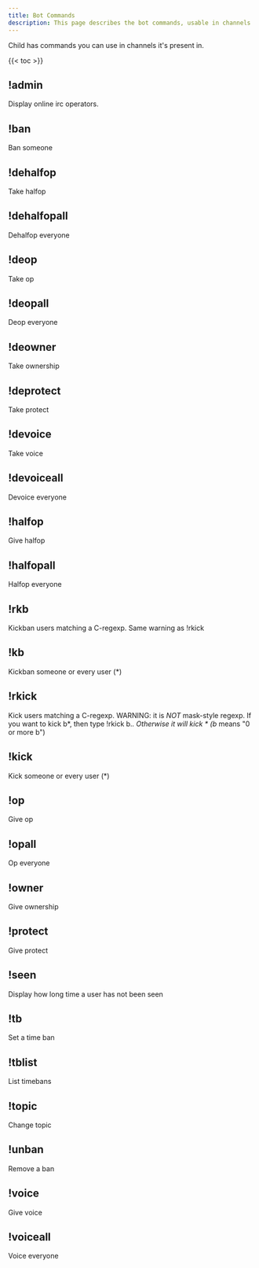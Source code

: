 ```yaml
---
title: Bot Commands
description: This page describes the bot commands, usable in channels
---
```


Child has commands you can use in channels it's present in.

{{< toc >}}

## !admin
Display online irc operators.

## !ban
Ban someone

## !dehalfop
Take halfop

## !dehalfopall
Dehalfop everyone
## !deop
Take op

## !deopall
Deop everyone

## !deowner
Take ownership

## !deprotect
Take protect

## !devoice
Take voice

## !devoiceall
Devoice everyone

## !halfop
Give halfop

## !halfopall
Halfop everyone

## !rkb
Kickban users matching a C-regexp. Same warning as !rkick

## !kb
Kickban someone or every user (*)

## !rkick
Kick users matching a C-regexp. WARNING: it is *NOT* mask-style regexp. If you want to kick b*, then type !rkick b.*. Otherwise it will kick * (b* means "0 or more b")

## !kick
Kick someone or every user (*)

## !op
Give op

## !opall
Op everyone

## !owner
Give ownership

## !protect
Give protect

## !seen
Display how long time a user has not been seen

## !tb
Set a time ban

## !tblist
List timebans

## !topic
Change topic

## !unban
Remove a ban

## !voice
Give voice

## !voiceall
Voice everyone
